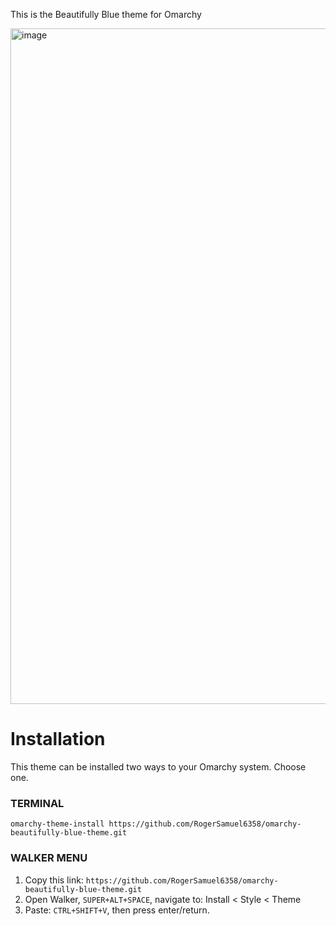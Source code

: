 This is the Beautifully Blue theme for Omarchy

<img width="1921" height="1081" alt="image" src="https://github.com/user-attachments/assets/edaa2e01-2670-4939-aa5b-be7941ae34ca" />

# Installation
This theme can be installed two ways to your Omarchy system. Choose one.

### TERMINAL
`omarchy-theme-install https://github.com/RogerSamuel6358/omarchy-beautifully-blue-theme.git`
### WALKER MENU
1. Copy this link: `https://github.com/RogerSamuel6358/omarchy-beautifully-blue-theme.git`
2. Open Walker, `SUPER+ALT+SPACE`, navigate to: Install < Style < Theme
3. Paste: `CTRL+SHIFT+V`, then press enter/return.

